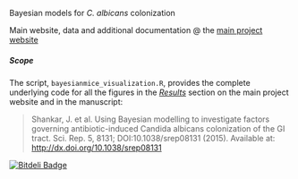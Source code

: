 Bayesian models for _C. albicans_ colonization

Main website, data and additional documentation @ the [main project website][mainsite]

##### Scope
The script, `bayesianmice_visualization.R`, provides the complete underlying code for all the figures in the [*Results*][results] section on the main project website and in the manuscript:

> Shankar, J. et al. Using Bayesian modelling to investigate factors governing antibiotic-induced Candida albicans colonization of the GI tract. Sci. Rep. 5, 8131; DOI:10.1038/srep08131 (2015). Available at: http://dx.doi.org/10.1038/srep08131

<!--Websites-->
[mainsite]: http://openpencil.github.io/bayesianmice/ "_bayesianmice_: project documentation website"
[results]: http://openpencil.github.io/bayesianmice/results.html "_bayesianmice_: Results"


[![Bitdeli Badge](https://d2weczhvl823v0.cloudfront.net/openpencil/bayesianmice/trend.png?pixel)](https://bitdeli.com/free "Bitdeli Badge")
